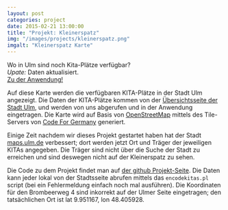```yaml
---
layout: post
categories: project
date: 2015-02-21 13:00:00
title: "Projekt: Kleinerspatz"
img: "/images/projects/kleinerspatz.png" 
imgalt: "Kleinerspatz Karte"
---
```


Wo in Ulm sind noch Kita-Plätze verfügbar?  
*Upate:* Daten aktualisiert.  
[Zu der Anwendung!](http://www.ulmapi.de/kleinerspatz)  

Auf diese Karte werden die verfügbaren KITA-Plätze in der Stadt Ulm angezeigt.
Die Daten der KITA-Plätze kommen von der [Übersichtsseite der Stadt Ulm](http://www.ulm.de/ulm/stadt_ulm_01.c.72078.de/), und werden von uns abgerufen und in der Anwendung eingetragen. Die Karte wird auf Basis von [OpenStreetMap](http://openstreetmap.org/) mittels des Tile-Servers von [Code For Germany](http://codefor.de/) generiert.

Einige Zeit nachdem wir dieses Projekt gestartet haben hat der Stadt [maps.ulm.de](maps.ulm.de/GeoportalUlmWebapp/client/maps/) verbessert; dort werden jetzt Ort und Träger der jeweiligen KITAs angegeben. Die Träger sind nicht über die Suche der Stadt zu erreichen und sind deswegen nicht auf der Kleinerspatz zu sehen.

Die Code zu dem Projekt findet man auf [der github Projekt-Seite](https://github.com/UlmApi/kleinerspatz). Die Daten kann jeder lokal von der Stadtsseite abrufen mittels das `encodekitas.pl` script (bei ein Fehlermeldung einfach noch mal ausführen). Die Koordinaten für den Brombeerweg 4 sind inkorrekt auf der Ulmer Seite eingetragen; den tatsächlichen Ort ist lat 9.951167, lon 48.405928.
